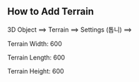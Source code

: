 ## How to Add Terrain

3D Object ==> Terrain ==> Settings (톱니) ==> 

Terrain Width: 600

Terrain Length: 600

Terrain Height: 600



